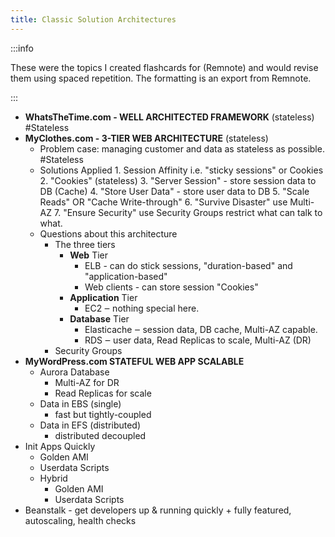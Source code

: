 ```yaml
---
title: Classic Solution Architectures
---
```


:::info

These were the topics I created flashcards for (Remnote) and would revise them using spaced repetition. The formatting is an export from Remnote.

:::

- **WhatsTheTime.com - WELL ARCHITECTED FRAMEWORK** (stateless) #Stateless
- **MyClothes.com - 3-TIER WEB ARCHITECTURE** (stateless)
  - Problem case: managing customer and data as stateless as possible. #Stateless
  - Solutions Applied
        1. Session Affinity i.e. "sticky sessions" or Cookies
        2. "Cookies" (stateless)
        3. "Server Session" - store session data to DB (Cache)
        4. "Store User Data" - store user data to DB
        5. "Scale Reads" OR "Cache Write-through"
        6. "Survive Disaster" use Multi-AZ
        7. "Ensure Security" use Security Groups restrict what can talk to what.
  - Questions about this architecture
    - The three tiers
      - **Web** Tier
        - ELB - can do stick sessions, "duration-based" and "application-based"
        - Web clients - can store session "Cookies"
      - **Application** Tier
        - EC2 ‒ nothing special here.
      - **Database** Tier
        - Elasticache ‒ session data, DB cache, Multi-AZ capable.
        - RDS ‒ user data, Read Replicas to scale, Multi-AZ (DR)
    - Security Groups
- **MyWordPress.com STATEFUL WEB APP SCALABLE**
  - Aurora Database
    - Multi-AZ for DR
    - Read Replicas for scale
  - Data in EBS (single)
    - fast but tightly-coupled
  - Data in EFS (distributed)
    - distributed decoupled
- Init Apps Quickly
  - Golden AMI
  - Userdata Scripts
  - Hybrid
    - Golden AMI
    - Userdata Scripts
- Beanstalk - get developers up & running quickly + fully featured, autoscaling, health checks
